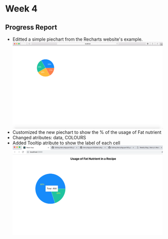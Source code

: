 # Week 4
## Progress Report
- Editted a simple piechart from the Recharts website's example.
![Pie_edit.js](../images/edit.png)
- Customized the new piechart to show the % of the usage of Fat nutrient 
- Changed atributes: data, COLOURS
- Added Tooltip atribute to show the label of each cell
![Pie_edit.js](../images/customize.png)


